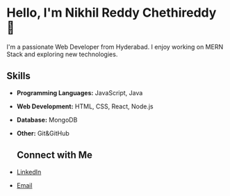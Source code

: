 # Hello, I'm Nikhil Reddy Chethireddy 👋

I'm a passionate Web Developer from Hyderabad. I enjoy working on MERN Stack and exploring new technologies.

## Skills

- **Programming Languages:** JavaScript, Java
- **Web Development:** HTML, CSS, React, Node.js
- **Database:** MongoDB
- **Other:** Git&GitHub

  ## Connect with Me

- [LinkedIn](https://linkedin.com/in/nikhilchethireddy)
- [Email](mailto:nikhilchethireddy@gmail.com)




<!---
nikhil-chethireddy/nikhil-chethireddy is a ✨ special ✨ repository because its `README.md` (this file) appears on your GitHub profile.
You can click the Preview link to take a look at your changes.
--->


<!---
nikhilReddy-chethireddy/nikhilReddy-chethireddy is a ✨ special ✨ repository because its `README.md` (this file) appears on your GitHub profile.
You can click the Preview link to take a look at your changes.
--->

